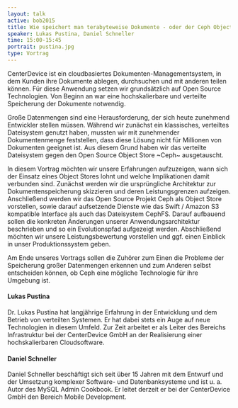 ```yaml
---
layout: talk
active: bob2015
title: Wie speichert man terabyteweise Dokumente - oder der Ceph Object Store
speaker: Lukas Pustina, Daniel Schneller
time: 15:00-15:45
portrait: pustina.jpg
type: Vortrag
---
```


CenterDevice ist ein cloudbasiertes Dokumenten-Managementsystem, in
dem Kunden ihre Dokumente ablegen, durchsuchen und mit anderen teilen
können. Für diese Anwendung setzen wir grundsätzlich auf Open Source
Technologien. Von Beginn an war eine hochskalierbare und verteilte
Speicherung der Dokumente notwendig.

Große Datenmengen sind eine Herausforderung, der sich heute zunehmend
Entwickler stellen müssen. Während wir zunächst ein klassisches,
verteiltes Dateisystem genutzt haben, mussten wir mit zunehmender
Dokumentenmenge feststellen, dass diese Lösung nicht für Millionen von
Dokumenten geeignet ist. Aus diesem Grund haben wir das verteilte
Dateisystem gegen den Open Source Object Store ~Ceph~ ausgetauscht.

In diesem Vortrag möchten wir unsere Erfahrungen aufzuzeigen, wann
sich der Einsatz eines Object Stores lohnt und welche Implikationen
damit verbunden sind. Zunächst werden wir die ursprüngliche
Architektur zur Dokumentenspeicherung skizzieren und deren
Leistungsgrenzen aufzeigen. Anschließend werden wir das Open Source
Projekt Ceph als Object Store vorstellen, sowie darauf aufsetzende
Dienste wie das Swift / Amazon S3 kompatible Interface als auch das
Dateisystem CephFS. Darauf aufbauend sollen die konkreten Änderungen
unserer Anwendungsarchitektur beschrieben und so ein Evolutionspfad
aufgezeigt werden. Abschließend möchten wir unsere Leistungsbewertung
vorstellen und ggf. einen Einblick in unser Produktionssystem geben.

Am Ende unseres Vortrags sollen die Zuhörer zum Einen die Probleme der
Speicherung großer Datenmengen erkennen und zum Anderen selbst
entscheiden können, ob Ceph eine mögliche Technologie für ihre
Umgebung ist.

#### Lukas Pustina

Dr. Lukas Pustina hat langjährige Erfahrung in der Entwicklung und
dem Betrieb von verteilten Systemen. Er hat dabei stets ein Auge auf
neue Technologien in diesem Umfeld. Zur Zeit arbeitet er als Leiter
des Bereichs Infrastruktur bei der CenterDevice GmbH an der
Realisierung einer hochskalierbaren Cloudsoftware.

#### Daniel Schneller

Daniel Schneller beschäftigt sich seit über 15 Jahren mit dem Entwurf
und der Umsetzung komplexer Software- und Datenbanksysteme und ist u.
a. Autor des MySQL Admin Cookbook. Er leitet derzeit er bei der
CenterDevice GmbH den Bereich Mobile Development.
